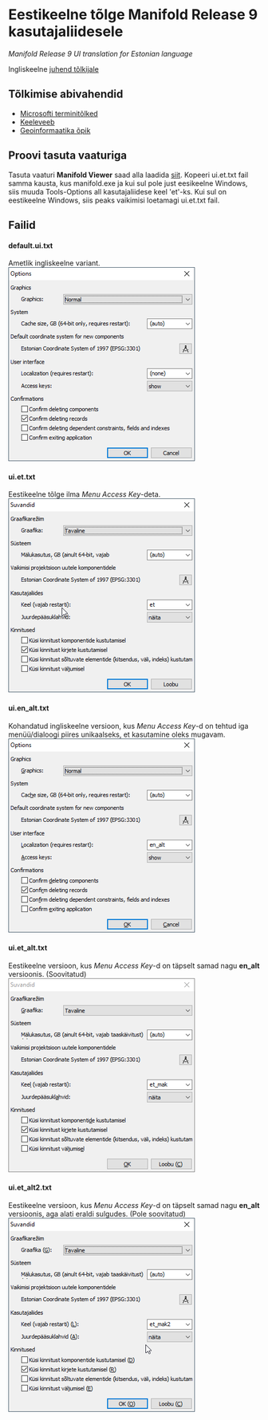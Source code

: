 # Eestikeelne tõlge Manifold Release 9 kasutajaliidesele
*Manifold Release 9 UI translation for Estonian language*

Ingliskeelne [juhend tõlkijale](http://www.manifold.net/doc/mfd9/localization.htm)

## Tõlkimise abivahendid
 * [Microsofti terminitõlked](https://www.microsoft.com/en-us/language/Search?&searchTerm=transform&langID=273&Source=true&productid=0)
 * [Keeleveeb](https://www.keeleveeb.ee/)
 * [Geoinformaatika õpik](https://geoinformaatika.ut.ee/)

## Proovi tasuta vaaturiga
Tasuta vaaturi **Manifold Viewer** saad alla laadida [siit](http://manifold.net/updates/download_viewer.shtml "**Manifold Viewer**"). 
Kopeeri ui.et.txt fail samma kausta, kus manifold.exe ja kui sul pole just eesikeelne Windows, siis muuda Tools-Options all kasutajaliidese keel 'et'-ks. Kui sul on eestikeelne Windows, siis peaks vaikimisi loetamagi ui.et.txt fail. 

## Failid

#### default.ui.txt
Ametlik ingliskeelne variant.
![default](/images/default.png)

#### ui.et.txt
Eestikeelne tõlge ilma *Menu Access Key*-deta.
![et](/images/et.png)

#### ui.en_alt.txt
Kohandatud ingliskeelne versioon, kus *Menu Access Key*-d on tehtud iga menüü/dialoogi piires unikaalseks, et kasutamine oleks mugavam.
![default](/images/en_alt.png)

#### ui.et_alt.txt
Eestikeelne versioon, kus *Menu Access Key*-d on täpselt samad nagu **en_alt** versioonis. (Soovitatud)
![default](/images/et_alt.png)

#### ui.et_alt2.txt
Eestikeelne versioon, kus *Menu Access Key*-d on täpselt samad nagu **en_alt** versioonis, aga alati eraldi sulgudes. (Pole soovitatud)
![default](/images/et_alt2.png)
